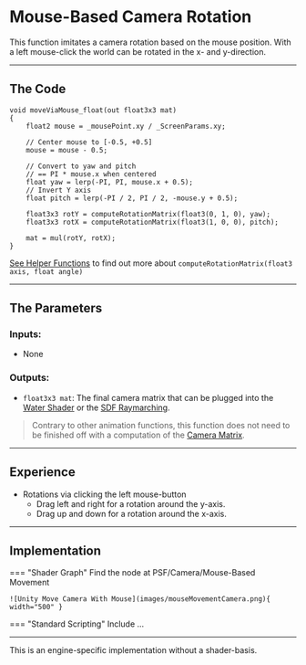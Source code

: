 # Mouse-Based Camera Rotation

This function imitates a camera rotation based on the mouse position. With a left mouse-click the world can be rotated in the x- and y-direction. 

---

## The Code

``` hlsl
void moveViaMouse_float(out float3x3 mat)
{
    float2 mouse = _mousePoint.xy / _ScreenParams.xy;

    // Center mouse to [-0.5, +0.5]
    mouse = mouse - 0.5;

    // Convert to yaw and pitch
    // == PI * mouse.x when centered
    float yaw = lerp(-PI, PI, mouse.x + 0.5); 
    // Invert Y axis
    float pitch = lerp(-PI / 2, PI / 2, -mouse.y + 0.5); 

    float3x3 rotY = computeRotationMatrix(float3(0, 1, 0), yaw);
    float3x3 rotX = computeRotationMatrix(float3(1, 0, 0), pitch);

    mat = mul(rotY, rotX);
}
```

[See Helper Functions](unity/helperFunctions.md) to find out more about ```computeRotationMatrix(float3 axis, float angle)```

---

## The Parameters

### Inputs:
- None

### Outputs:
- ```float3x3 mat```: The final camera matrix that can be plugged into the [Water Shader](unity/cameraMatrix.md) or the [SDF Raymarching](unity/cameraMatrix.md). 
> Contrary to other animation functions, this function does not need to be finished off with a computation of the [Camera Matrix](cameraMatrix.md). 

---

## Experience

- Rotations via clicking the left mouse-button
    - Drag left and right for a rotation around the y-axis.
    - Drag up and down for a rotation around the x-axis.

---

## Implementation

=== "Shader Graph"
    Find the node at PSF/Camera/Mouse-Based Movement

    ![Unity Move Camera With Mouse](images/mouseMovementCamera.png){ width="500" }

=== "Standard Scripting"
    Include ...

---

This is an engine-specific implementation without a shader-basis.